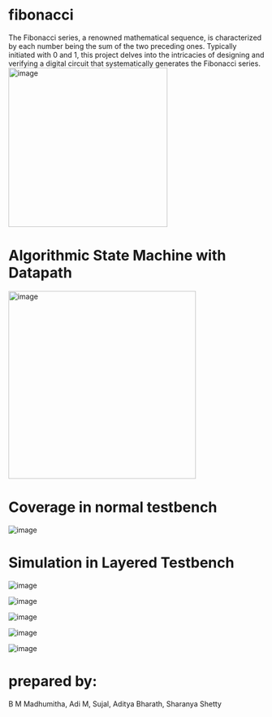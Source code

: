 # fibonacci
The Fibonacci series, a renowned mathematical sequence, is characterized by each number being the sum of the two preceding ones. Typically initiated with 0 and 1, this project delves into the intricacies of designing and verifying a digital circuit that systematically generates the Fibonacci series.
<img width="313" alt="image" src="https://github.com/BMMADHUMITHA/fibonacci/assets/134037700/e66bca5e-9dd8-4908-8d45-aaac0de71155">

# Algorithmic State Machine with Datapath
<img width="369" alt="image" src="https://github.com/BMMADHUMITHA/fibonacci/assets/134037700/f9ff7981-8076-4297-87e3-ca6ff8a9f7d0">

# Coverage in normal testbench
![image](https://github.com/BMMADHUMITHA/fibonacci/assets/134037700/59a6df62-816a-4c0a-8690-c1a635cc0818)

# Simulation in Layered Testbench
![image](https://github.com/BMMADHUMITHA/fibonacci/assets/134037700/0af57a56-1453-4999-b176-8c052e492242)

![image](https://github.com/BMMADHUMITHA/fibonacci/assets/134037700/4039ef37-5f31-4277-89ea-063d12127064)

![image](https://github.com/BMMADHUMITHA/fibonacci/assets/134037700/d81c5d71-33e1-40d4-aa64-8134ef6160c3)

![image](https://github.com/BMMADHUMITHA/fibonacci/assets/134037700/2d08064f-d0ea-4ceb-aa54-8687eacfb4b4)

![image](https://github.com/BMMADHUMITHA/fibonacci/assets/134037700/08a2f5fd-df73-4b29-b55d-ec5e9bb30a9d)

# prepared by:
B M Madhumitha, Adi M, Sujal, Aditya Bharath, Sharanya Shetty








